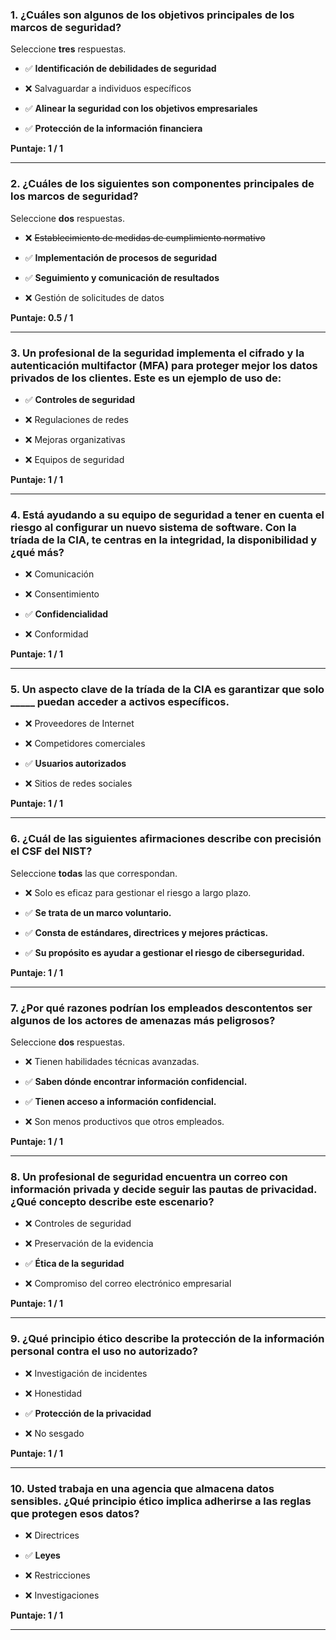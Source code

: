 
### **1. ¿Cuáles son algunos de los objetivos principales de los marcos de seguridad?**

Seleccione **tres** respuestas.

- ✅ **Identificación de debilidades de seguridad**
    
- ❌ Salvaguardar a individuos específicos
    
- ✅ **Alinear la seguridad con los objetivos empresariales**
    
- ✅ **Protección de la información financiera**
    

**Puntaje: 1 / 1**

---

### **2. ¿Cuáles de los siguientes son componentes principales de los marcos de seguridad?**

Seleccione **dos** respuestas.

- ❌ ~~Establecimiento de medidas de cumplimiento normativo~~
    
- ✅ **Implementación de procesos de seguridad**
    
- ✅ **Seguimiento y comunicación de resultados**
    
- ❌ Gestión de solicitudes de datos
    

**Puntaje: 0.5 / 1**

---

### **3. Un profesional de la seguridad implementa el cifrado y la autenticación multifactor (MFA) para proteger mejor los datos privados de los clientes. Este es un ejemplo de uso de:**

- ✅ **Controles de seguridad**
    
- ❌ Regulaciones de redes
    
- ❌ Mejoras organizativas
    
- ❌ Equipos de seguridad
    

**Puntaje: 1 / 1**

---

### **4. Está ayudando a su equipo de seguridad a tener en cuenta el riesgo al configurar un nuevo sistema de software. Con la tríada de la CIA, te centras en la integridad, la disponibilidad y ¿qué más?**

- ❌ Comunicación
    
- ❌ Consentimiento
    
- ✅ **Confidencialidad**
    
- ❌ Conformidad
    

**Puntaje: 1 / 1**

---

### **5. Un aspecto clave de la tríada de la CIA es garantizar que solo _____ puedan acceder a activos específicos.**

- ❌ Proveedores de Internet
    
- ❌ Competidores comerciales
    
- ✅ **Usuarios autorizados**
    
- ❌ Sitios de redes sociales
    

**Puntaje: 1 / 1**

---

### **6. ¿Cuál de las siguientes afirmaciones describe con precisión el CSF del NIST?**

Seleccione **todas** las que correspondan.

- ❌ Solo es eficaz para gestionar el riesgo a largo plazo.
    
- ✅ **Se trata de un marco voluntario.**
    
- ✅ **Consta de estándares, directrices y mejores prácticas.**
    
- ✅ **Su propósito es ayudar a gestionar el riesgo de ciberseguridad.**
    

**Puntaje: 1 / 1**

---

### **7. ¿Por qué razones podrían los empleados descontentos ser algunos de los actores de amenazas más peligrosos?**

Seleccione **dos** respuestas.

- ❌ Tienen habilidades técnicas avanzadas.
    
- ✅ **Saben dónde encontrar información confidencial.**
    
- ✅ **Tienen acceso a información confidencial.**
    
- ❌ Son menos productivos que otros empleados.
    

**Puntaje: 1 / 1**

---

### **8. Un profesional de seguridad encuentra un correo con información privada y decide seguir las pautas de privacidad. ¿Qué concepto describe este escenario?**

- ❌ Controles de seguridad
    
- ❌ Preservación de la evidencia
    
- ✅ **Ética de la seguridad**
    
- ❌ Compromiso del correo electrónico empresarial
    

**Puntaje: 1 / 1**

---

### **9. ¿Qué principio ético describe la protección de la información personal contra el uso no autorizado?**

- ❌ Investigación de incidentes
    
- ❌ Honestidad
    
- ✅ **Protección de la privacidad**
    
- ❌ No sesgado
    

**Puntaje: 1 / 1**

---

### **10. Usted trabaja en una agencia que almacena datos sensibles. ¿Qué principio ético implica adherirse a las reglas que protegen esos datos?**

- ❌ Directrices
    
- ✅ **Leyes**
    
- ❌ Restricciones
    
- ❌ Investigaciones
    

**Puntaje: 1 / 1**

---

